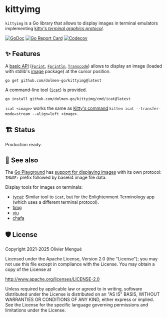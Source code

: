 # kittyimg

`kittyimg` is a Go library that allows to display images in terminal emulators implementing [kitty's *terminal graphics protocol*](https://sw.kovidgoyal.net/kitty/graphics-protocol.html).

[![GoDoc](https://img.shields.io/badge/godoc-reference-blue.svg)](https://pkg.go.dev/github.com/dolmen-go/kittyimg)
[![Go Report Card](https://goreportcard.com/badge/github.com/dolmen-go/kittyimg)](https://goreportcard.com/report/github.com/dolmen-go/kittyimg)
[![Codecov](https://img.shields.io/codecov/c/github/dolmen-go/kittyimg/main.svg)](https://codecov.io/gh/dolmen-go/kittyimg/branch/main)

## ✨ Features

A [basic API](https://pkg.go.dev/github.com/dolmen-go/kittyimg)
([`Fprint`](https://pkg.go.dev/github.com/dolmen-go/kittyimg#Fprint),
[`Fprintln`](https://pkg.go.dev/github.com/dolmen-go/kittyimg#Fprintln),
[`Transcode`](https://pkg.go.dev/github.com/dolmen-go/kittyimg#Transcode)) allows to display an image (loaded with stdlib's [image](https://pkg.go.dev/image) package) at the cursor position.

```console
go get github.com/dolmen-go/kittyimg@latest
```

A command-line tool ([`icat`](https://pkg.go.dev/github.com/dolmen-go/kittyimg/cmd/icat)) is provided.

```console
go install github.com/dolmen-go/kittyimg/cmd/icat@latest
```

`icat <image>` works the same as [Kitty's command](https://sw.kovidgoyal.net/kitty/kittens/icat/) `kitten icat --transfer-mode=stream --align=left <image>`.

## 🏗️ Status

Production ready.

## 🔄 See also

The [Go Playground](https://go.dev/play) has [support for displaying images](https://play.golang.org/p/LXmxkAV0z_M) with its own protocol: `IMAGE:` prefix followed by base64 image file data.

Display tools for images on terminals:
* [tycat](https://git.enlightenment.org/apps/terminology.git/tree/src/bin/tycat.c):
Similar tool to `icat`, but for the Enlightenment Terminology app (which uses a different terminal protocol).
* [timg](https://github.com/hzeller/timg)
* [viu](https://github.com/atanunq/viu)
* [chafa](https://hpjansson.org/chafa/)

## 🛡️ License

Copyright 2021-2025 Olivier Mengué

Licensed under the Apache License, Version 2.0 (the "License");
you may not use this file except in compliance with the License.
You may obtain a copy of the License at

   http://www.apache.org/licenses/LICENSE-2.0

Unless required by applicable law or agreed to in writing, software
distributed under the License is distributed on an "AS IS" BASIS,
WITHOUT WARRANTIES OR CONDITIONS OF ANY KIND, either express or implied.
See the License for the specific language governing permissions and
limitations under the License.
